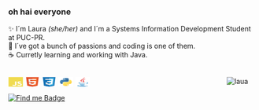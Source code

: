 ### oh hai everyone 


  ✨ I´m Laura <i> (she/her)</i> and I´m a Systems Information Development Student at PUC-PR.
  <br>
  🌻 I´ve got a bunch of passions and coding is one of them.
  <br>
        ☕️  Curretly learning and working with Java. 
  <br>
  
  <div style="display: inline_block"><br>
  <img align="center" alt="Lau-Js" height="20" width="30" src="https://raw.githubusercontent.com/devicons/devicon/master/icons/javascript/javascript-plain.svg">
  <img align="center" alt="Lau-HTML" height="20" width="30" src="https://raw.githubusercontent.com/devicons/devicon/master/icons/html5/html5-original.svg">
  <img align="center" alt="Lau-CSS" height="20" width="30" src="https://raw.githubusercontent.com/devicons/devicon/master/icons/css3/css3-original.svg">
  <img align="center" alt="Lau-Python" height="20" width="30" src="https://raw.githubusercontent.com/devicons/devicon/master/icons/python/python-original.svg">
  <img align="center" alt="Lau-Java" height="20" width="30" src="https://raw.githubusercontent.com/devicons/devicon/master/icons/java/java-original.svg">
  <img align="right" alt="laua" height="40" width="60" src="https://64.media.tumblr.com/67ab70e1179ef0f550adab4135e905be/8b82c290c32c68d7-02/s500x750/cdfccb8fb3056b824c49b55ed712bbc89bd5250e.gifv">
</div>
  
[![Find me Badge](https://img.shields.io/badge/-find%20me%20elsewhere!-blueviolet)](https://linktr.ee/ff0rever)
